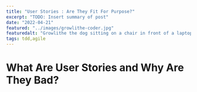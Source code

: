```yaml
---
title: "User Stories : Are They Fit For Purpose?"
excerpt: "TODO: Insert summary of post"
date: "2022-04-21"
featured: "../images/growlithe-coder.jpg"
featuredalt: "Growlithe the dog sitting on a chair in front of a laptop"
tags: tdd,agile
---
```


# What Are User Stories and Why Are They Bad?

